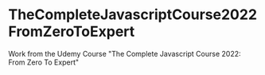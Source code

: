 # TheCompleteJavascriptCourse2022FromZeroToExpert
Work from the Udemy Course "The Complete Javascript Course 2022: From Zero To Expert"
